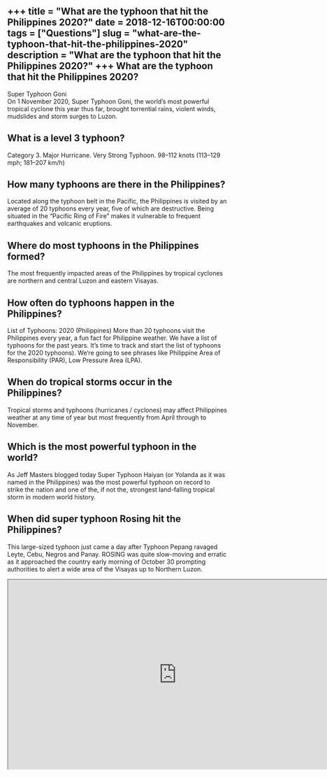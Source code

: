 +++
title = "What are the typhoon that hit the Philippines 2020?"
date = 2018-12-16T00:00:00
tags = ["Questions"]
slug = "what-are-the-typhoon-that-hit-the-philippines-2020"
description = "What are the typhoon that hit the Philippines 2020?"
+++
What are the typhoon that hit the Philippines 2020?
---------------------------------------------------

Super Typhoon Goni  
On 1 November 2020, Super Typhoon Goni, the world’s most powerful tropical cyclone this year thus far, brought torrential rains, violent winds, mudslides and storm surges to Luzon.

What is a level 3 typhoon?
--------------------------

Category 3. Major Hurricane. Very Strong Typhoon. 98–112 knots (113–129 mph; 181–207 km/h)

How many typhoons are there in the Philippines?
-----------------------------------------------

Located along the typhoon belt in the Pacific, the Philippines is visited by an average of 20 typhoons every year, five of which are destructive. Being situated in the “Pacific Ring of Fire” makes it vulnerable to frequent earthquakes and volcanic eruptions.

Where do most typhoons in the Philippines formed?
-------------------------------------------------

The most frequently impacted areas of the Philippines by tropical cyclones are northern and central Luzon and eastern Visayas.

How often do typhoons happen in the Philippines?
------------------------------------------------

List of Typhoons: 2020 (Philippines) More than 20 typhoons visit the Philippines every year, a fun fact for Philippine weather. We have a list of typhoons for the past years. It’s time to track and start the list of typhoons for the 2020 typhoons). We’re going to see phrases like Philippine Area of Responsibility (PAR), Low Pressure Area (LPA).

When do tropical storms occur in the Philippines?
-------------------------------------------------

Tropical storms and typhoons (hurricanes / cyclones) may affect Philippines weather at any time of year but most frequently from April through to November.

Which is the most powerful typhoon in the world?
------------------------------------------------

As Jeff Masters blogged today Super Typhoon Haiyan (or Yolanda as it was named in the Philippines) was the most powerful typhoon on record to strike the nation and one of the, if not the, strongest land-falling tropical storm in modern world history.

When did super typhoon Rosing hit the Philippines?
--------------------------------------------------

This large-sized typhoon just came a day after Typhoon Pepang ravaged Leyte, Cebu, Negros and Panay. ROSING was quite slow-moving and erratic as it approached the country early morning of October 30 prompting authorities to alert a wide area of the Visayas up to Northern Luzon.

<iframe allow="accelerometer; autoplay; clipboard-write; encrypted-media; gyroscope; picture-in-picture" allowfullscreen="" class="__youtube_prefs__  epyt-is-override  no-lazyload" data-no-lazy="1" data-origheight="433" data-origwidth="770" data-skipgform_ajax_framebjll="" height="433" id="_ytid_70999" loading="lazy" src="https://www.youtube.com/embed/yv5m25jZHF8?enablejsapi=1&autoplay=0&cc_load_policy=0&cc_lang_pref=&iv_load_policy=1&loop=0&modestbranding=0&rel=1&fs=1&playsinline=0&autohide=2&theme=dark&color=red&controls=1&" title="YouTube player" width="770"></iframe>